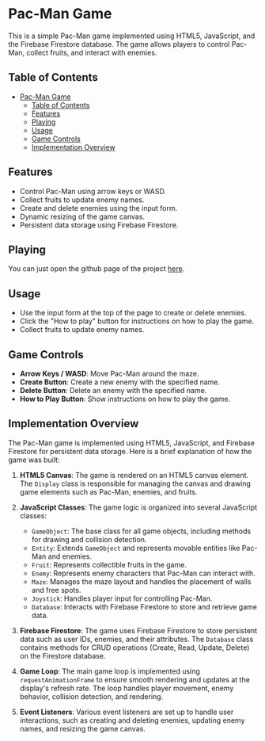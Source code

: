 # Pac-Man Game

This is a simple Pac-Man game implemented using HTML5, JavaScript, and the Firebase Firestore database. The game allows players to control Pac-Man, collect fruits, and interact with enemies.

## Table of Contents
- [Pac-Man Game](#pac-man-game)
  - [Table of Contents](#table-of-contents)
  - [Features](#features)
  - [Playing](#playing)
  - [Usage](#usage)
  - [Game Controls](#game-controls)
  - [Implementation Overview](#implementation-overview)

## Features
- Control Pac-Man using arrow keys or WASD.
- Collect fruits to update enemy names.
- Create and delete enemies using the input form.
- Dynamic resizing of the game canvas.
- Persistent data storage using Firebase Firestore.

## Playing
You can just open the github page of the project [here](https://andre-grassi.github.io/pac_man/).

## Usage
- Use the input form at the top of the page to create or delete enemies.
- Click the "How to play" button for instructions on how to play the game.
- Collect fruits to update enemy names.

## Game Controls
- **Arrow Keys / WASD**: Move Pac-Man around the maze.
- **Create Button**: Create a new enemy with the specified name.
- **Delete Button**: Delete an enemy with the specified name.
- **How to Play Button**: Show instructions on how to play the game.

## Implementation Overview

The Pac-Man game is implemented using HTML5, JavaScript, and Firebase Firestore for persistent data storage. Here is a brief explanation of how the game was built:

1. **HTML5 Canvas**: The game is rendered on an HTML5 canvas element. The `Display` class is responsible for managing the canvas and drawing game elements such as Pac-Man, enemies, and fruits.

2. **JavaScript Classes**: The game logic is organized into several JavaScript classes:
   - `GameObject`: The base class for all game objects, including methods for drawing and collision detection.
   - `Entity`: Extends `GameObject` and represents movable entities like Pac-Man and enemies.
   - `Fruit`: Represents collectible fruits in the game.
   - `Enemy`: Represents enemy characters that Pac-Man can interact with.
   - `Maze`: Manages the maze layout and handles the placement of walls and free spots.
   - `Joystick`: Handles player input for controlling Pac-Man.
   - `Database`: Interacts with Firebase Firestore to store and retrieve game data.

3. **Firebase Firestore**: The game uses Firebase Firestore to store persistent data such as user IDs, enemies, and their attributes. The `Database` class contains methods for CRUD operations (Create, Read, Update, Delete) on the Firestore database.

4. **Game Loop**: The main game loop is implemented using `requestAnimationFrame` to ensure smooth rendering and updates at the display's refresh rate. The loop handles player movement, enemy behavior, collision detection, and rendering.

5. **Event Listeners**: Various event listeners are set up to handle user interactions, such as creating and deleting enemies, updating enemy names, and resizing the game canvas.
